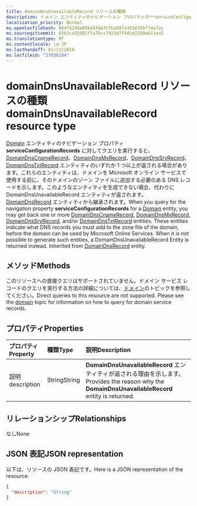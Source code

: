 ```yaml
---
title: domainDnsUnavailableRecord リソースの種類
description: ドメイン エンティティのナビゲーション プロパティの**serviceConfigurationRecords**のクエリを実行すると、1 つ以上の DomainDnsCnameRecord、DomainDnsMxRecord、DomainDnsSrvRecord、および DomainDnsTxtRecord のエンティティが表示されます。 これらのエンティティは、Microsoft Online Services で使用するドメインに、ドメインのゾーン ファイルに追加する必要がありますどのような DNS レコードを指定します。 このようなエンティティを生成できない場合は、DomainDnsUnavailableRecord のエンティティが返されます。 DomainDnsRecord エンティティから継承されます。
localization_priority: Normal
ms.openlocfilehash: 064fd294a89b48f6b7cfba58fa3d1076bf74a7ac
ms.sourcegitcommit: d2b3ca32602ffa76cc7925d7f4d1e2258e611ea5
ms.translationtype: MT
ms.contentlocale: ja-JP
ms.lasthandoff: 01/11/2019
ms.locfileid: "27836184"
---
```

# <a name="domaindnsunavailablerecord-resource-type"></a><span data-ttu-id="57e3d-106">domainDnsUnavailableRecord リソースの種類</span><span class="sxs-lookup"><span data-stu-id="57e3d-106">domainDnsUnavailableRecord resource type</span></span>

<span data-ttu-id="57e3d-p102">[Domain](domain.md) エンティティのナビゲーション プロパティ **serviceConfigurationRecords** に対してクエリを実行すると、[DomainDnsCnameRecord](domaindnscnamerecord.md)、[DomainDnsMxRecord](domaindnsmxrecord.md)、[DomainDnsSrvRecord](domaindnssrvrecord.md)、[DomainDnsTxtRecord](domaindnstxtrecord.md) エンティティのいずれか 1 つ以上が返される場合があります。これらのエンティティは、ドメインを Microsoft オンライン サービスで使用する前に、そのドメインのゾーン ファイルに追加する必要のある DNS レコードを示します。このようなエンティティを生成できない場合、代わりに DomainDnsUnavailableRecord エンティティが返されます。[DomainDnsRecord](domaindnsrecord.md) エンティティから継承されます。</span><span class="sxs-lookup"><span data-stu-id="57e3d-p102">When you query for the navigation property **serviceConfigurationRecords** for a [Domain](domain.md) entity, you may get back one or more [DomainDnsCnameRecord](domaindnscnamerecord.md), [DomainDnsMxRecord](domaindnsmxrecord.md), [DomainDnsSrvRecord](domaindnssrvrecord.md), and/or [DomainDnsTxtRecord](domaindnstxtrecord.md) entities. These entities indicate what DNS records you must add to the zone file of the domain, before the domain can be used by Microsoft Online Services. When it is not possible to generate such entities, a DomainDnsUnavailableRecord Entity is returned instead. Inherited from [DomainDnsRecord](domaindnsrecord.md) entity.</span></span>

## <a name="methods"></a><span data-ttu-id="57e3d-111">メソッド</span><span class="sxs-lookup"><span data-stu-id="57e3d-111">Methods</span></span>
<span data-ttu-id="57e3d-p103">このリソースへの直接クエリはサポートされていません。ドメイン サービス レコードのクエリを実行する方法の詳細については、[ドメイン](domain.md)のトピックを参照してください。</span><span class="sxs-lookup"><span data-stu-id="57e3d-p103">Direct queries to this resource are not supported. Please see the [domain](domain.md) topic for information on how to query for domain service records.</span></span>

## <a name="properties"></a><span data-ttu-id="57e3d-114">プロパティ</span><span class="sxs-lookup"><span data-stu-id="57e3d-114">Properties</span></span>
| <span data-ttu-id="57e3d-115">プロパティ</span><span class="sxs-lookup"><span data-stu-id="57e3d-115">Property</span></span>     | <span data-ttu-id="57e3d-116">種類</span><span class="sxs-lookup"><span data-stu-id="57e3d-116">Type</span></span>   |<span data-ttu-id="57e3d-117">説明</span><span class="sxs-lookup"><span data-stu-id="57e3d-117">Description</span></span>|
|:---------------|:--------|:----------|
|<span data-ttu-id="57e3d-118">説明</span><span class="sxs-lookup"><span data-stu-id="57e3d-118">description</span></span>|<span data-ttu-id="57e3d-119">String</span><span class="sxs-lookup"><span data-stu-id="57e3d-119">String</span></span>|<span data-ttu-id="57e3d-120">**DomainDnsUnavailableRecord** エンティティが返される理由を示します。</span><span class="sxs-lookup"><span data-stu-id="57e3d-120">Provides the reason why the **DomainDnsUnavailableRecord** entity is returned.</span></span> |

## <a name="relationships"></a><span data-ttu-id="57e3d-121">リレーションシップ</span><span class="sxs-lookup"><span data-stu-id="57e3d-121">Relationships</span></span>
<span data-ttu-id="57e3d-122">なし</span><span class="sxs-lookup"><span data-stu-id="57e3d-122">None</span></span>

## <a name="json-representation"></a><span data-ttu-id="57e3d-123">JSON 表記</span><span class="sxs-lookup"><span data-stu-id="57e3d-123">JSON representation</span></span>
<span data-ttu-id="57e3d-124">以下は、リソースの JSON 表記です。</span><span class="sxs-lookup"><span data-stu-id="57e3d-124">Here is a JSON representation of the resource.</span></span>

<!-- {
  "blockType": "resource",
  "baseType": "microsoft.graph.domainDnsRecord",
  "optionalProperties": [

  ],
  "@odata.type": "microsoft.graph.domainDnsUnavailableRecord"
}-->

```json
{
  "description": "String"
}

```

<!-- uuid: 8fcb5dbc-d5aa-4681-8e31-b001d5168d79
2015-10-25 14:57:30 UTC -->
<!-- {
  "type": "#page.annotation",
  "description": "domainDnsUnavailableRecord resource",
  "keywords": "",
  "section": "documentation",
  "tocPath": ""
}-->
